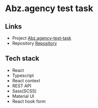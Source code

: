 # Abz.agency test task

## Links

- Project [Abz.agency-test-task](https://xjlott4eh9l.github.io/abz_test_task/)
- Repository [Repository](https://github.com/XJloTT4eH9l/abz_test_task)

## Tech stack
- React
- Typescript
- React context
- REST API
- Sass(SCSS)
- Material UI
- React hook form

